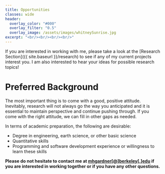 ```yaml
---
title: Opportunities
classes: wide
header:
  overlay_color: "#000"
  overlay_filter: "0.5"
  overlay_image: /assets/images/whitneySunrise.jpg
excerpt: "<br/><br/><br/><br/>"
---
```


If you are interested in working with me, please take a look at the
[Research Section]({{ site.baseurl }}/research) to see if any of
my current projects interest you. I am also interested to hear
your ideas for possible research topics!

# Preferred Background

The most important thing is to come with a good, positive attitude. Inevitably,
research will not always go the way you anticipated and it is essential to
maintain perspective and continue pushing through. If you come with the right
attitude, we can fill in other gaps as needed.

In terms of academic preparation, the following are desirable:

<ul>
<li>Degree in engineering, earth science, or other basic science</li>
<li>Quantitative skills</li>
<li>Programming and software development experience or willingness to learn these skills</li>
</ul>

**Please do not hesitate to contact me at
[mhgardner[@]berkeley[.]edu](mailto:mhgardner@berkeley.edu) if you are
interested in working together or if you have any other questions.**